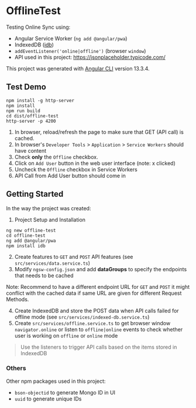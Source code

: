 # OfflineTest

Testing Online Sync using:

- Angular Service Worker (`ng add @angular/pwa`)
- IndexedDB ([idb](https://www.npmjs.com/package/idb))
- `addEventListener('online|offline')` (browser `window`)
- API used in this project: https://jsonplaceholder.typicode.com/

This project was generated with [Angular CLI](https://github.com/angular/angular-cli) version 13.3.4.

## Test Demo

```
npm install -g http-server
npm install
npm run build
cd dist/offline-test
http-server -p 4200
```

1. In browser, reload/refresh the page to make sure that GET (API call) is cached.
2. In browser's `Developer Tools` > `Application` > `Service Workers` should have content
3. Check **only** the `Offline` checkbox.
4. Click on `Add User` button in the web user interface (note: x clicked)
5. Uncheck the `Offline` checkbox in Service Workers
6. API Call from Add User button should come in

## Getting Started

In the way the project was created:

1. Project Setup and Installation

```
ng new offline-test
cd offline-test
ng add @angular/pwa
npm install idb
```

2. Create features to `GET` and `POST` API features (see `src/services/data.service.ts`)
3. Modify `ngsw-config.json` and add **dataGroups** to specify the endpoints that needs to be cached

Note: Recommend to have a different endpoint URL for `GET` and `POST` it might conflict with the cached data if same URL are given for different Request Methods.

4. Create IndexedDB and store the POST data when API calls failed for offline mode (see `src/services/indexed-db.service.ts`)
5. Create `src/services/offline.service.ts` to get browser window `navigator.online` or listen to `offline|online` events to check whether user is working on `offline` or `online` mode

> Use the listeners to trigger API calls based on the items stored in IndexedDB

### Others

Other npm packages used in this project:

- `bson-objectid` to generate Mongo ID in UI
- `uuid` to generate unique IDs

